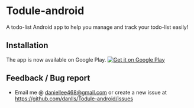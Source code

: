 # Todule-android
A todo-list Android app to help you manage and track your todo-list easily!

## Installation
The app is now available on Google Play.
<a href='https://play.google.com/store/apps/details?id=com.danlls.daniel.todule_android&hl=en&pcampaignid=MKT-Other-global-all-co-prtnr-py-PartBadge-Mar2515-1'><img class="google-play-button" alt='Get it on Google Play' src='https://play.google.com/intl/en_us/badges/images/generic/en_badge_web_generic.png'/></a>

## Feedback / Bug report
 - Email me @ daniellee468@gmail.com or create a new issue at https://github.com/danlls/Todule-android/issues

